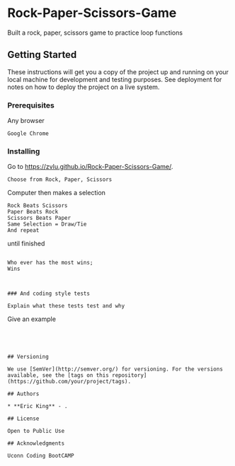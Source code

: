 # Rock-Paper-Scissors-Game

Built a rock, paper, scissors game to practice loop functions


## Getting Started

These instructions will get you a copy of the project up and running on your local machine for development and testing purposes. See deployment for notes on how to deploy the project on a live system.

### Prerequisites

Any browser
```
Google Chrome
```

### Installing



Go to  https://zvlu.github.io/Rock-Paper-Scissors-Game/.

```
Choose from Rock, Paper, Scissors
```
Computer then makes a selection

```
Rock Beats Scissors
Paper Beats Rock
Scissors Beats Paper
Same Selection = Draw/Tie
And repeat

```
until finished
```

Who ever has the most wins;
Wins



### And coding style tests

Explain what these tests test and why

```
Give an example
```




## Versioning

We use [SemVer](http://semver.org/) for versioning. For the versions available, see the [tags on this repository](https://github.com/your/project/tags). 

## Authors

* **Eric King** - .

## License

Open to Public Use

## Acknowledgments

Uconn Coding BootCAMP
